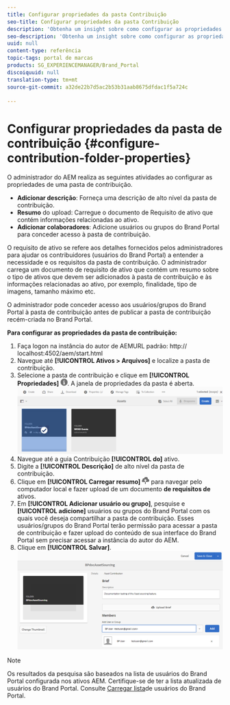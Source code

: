 ```yaml
---
title: Configurar propriedades da pasta Contribuição
seo-title: Configurar propriedades da pasta Contribuição
description: 'Obtenha um insight sobre como configurar as propriedades de uma pasta de contribuição nos ativos AEM. '
seo-description: 'Obtenha um insight sobre como configurar as propriedades de uma pasta de contribuição nos ativos AEM. '
uuid: null
content-type: referência
topic-tags: portal de marcas
products: SG_EXPERIENCEMANAGER/Brand_Portal
discoiquuid: null
translation-type: tm+mt
source-git-commit: a32de22b7d5ac2b53b31aab8675dfdac1f5a724c

---
```



# Configurar propriedades da pasta de contribuição {#configure-contribution-folder-properties}

O administrador do AEM realiza as seguintes atividades ao configurar as propriedades de uma pasta de contribuição.

* **Adicionar descrição**: Forneça uma descrição de alto nível da pasta de contribuição.
* **Resumo** do upload:  Carregue o documento de Requisito de ativo que contém informações relacionadas ao ativo.
* **Adicionar colaboradores**: Adicione usuários ou grupos do Brand Portal para conceder acesso à pasta de contribuição.

O requisito de ativo se refere aos detalhes fornecidos pelos administradores para ajudar os contribuidores (usuários do Brand Portal) a entender a necessidade e os requisitos da pasta de contribuição. O administrador carrega um documento de requisito de ativo que contém um resumo sobre o tipo de ativos que devem ser adicionados à pasta de contribuição e às informações relacionadas ao ativo, por exemplo, finalidade, tipo de imagens, tamanho máximo etc.

O administrador pode conceder acesso aos usuários/grupos do Brand Portal à pasta de contribuição antes de publicar a pasta de contribuição recém-criada no Brand Portal.

**Para configurar as propriedades da pasta de contribuição:**
1. Faça logon na instância do autor de AEMURL padrão: http:// localhost:4502/aem/start.html
1. Navegue até **[!UICONTROL Ativos &gt; Arquivos]** e localize a pasta de contribuição.
1. Selecione a pasta de contribuição e clique em **[!UICONTROL Propriedades]** ![](assets/properties.png). A janela de propriedades da pasta é aberta.
   ![](assets/contribution-folder-property1.png)
1. Navegue até a guia Contribuição **[!UICONTROL do]** ativo.
1. Digite a **[!UICONTROL Descrição]** de alto nível da pasta de contribuição.
1. Clique em **[!UICONTROL Carregar resumo]** ![](assets/upload.png) para navegar pelo computador local e fazer upload de um documento **de requisitos de** ativos.
1. Em **[!UICONTROL Adicionar usuário ou grupo]**, pesquise e **[!UICONTROL adicione]** usuários ou grupos do Brand Portal com os quais você deseja compartilhar a pasta de contribuição.
Esses usuários/grupos do Brand Portal terão permissão para acessar a pasta de contribuição e fazer upload do conteúdo de sua interface do Brand Portal sem precisar acessar a instância do autor do AEM.
1. Clique em **[!UICONTROL Salvar]**.
   ![](assets/contribution-folder-property2.png)

>[!NOTE]
>
>Os resultados da pesquisa são baseados na lista de usuários do Brand Portal configurada nos ativos AEM. Certifique-se de ter a lista atualizada de usuários do Brand Portal. Consulte [Carregar lista](brand-portal-upload-user-list.md)de usuários do Brand Portal.